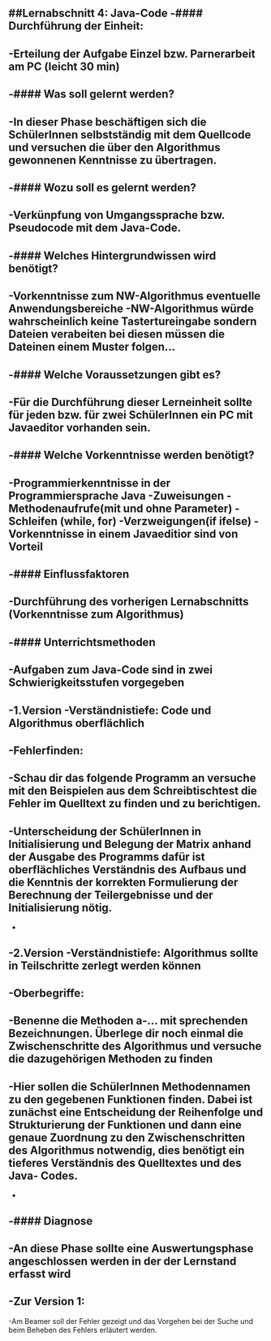 ##Lernabschnitt 4: Java-Code
-#### Durchführung der Einheit:
-
-Erteilung der Aufgabe Einzel bzw. Parnerarbeit am PC (leicht 30 min)
-
-#### Was soll gelernt werden?
-
-In dieser Phase beschäftigen sich die SchülerInnen selbstständig mit dem Quellcode und versuchen die über den Algorithmus gewonnenen Kenntnisse zu übertragen.
-
-#### Wozu soll es gelernt werden?
-
-Verkünpfung von Umgangssprache bzw. Pseudocode mit dem Java-Code.
-
-#### Welches Hintergrundwissen wird benötigt?
-
-Vorkenntnisse zum NW-Algorithmus eventuelle Anwendungsbereiche
-NW-Algorithmus würde wahrscheinlich keine Tastertureingabe sondern Dateien verabeiten bei diesen müssen die Dateinen einem Muster folgen...
-
-#### Welche Voraussetzungen gibt es?
-
-Für die Durchführung dieser Lerneinheit sollte für jeden bzw. für zwei SchülerInnen ein PC mit Javaeditor vorhanden sein.  
-
-#### Welche Vorkenntnisse werden benötigt?
-
-Programmierkenntnisse in der Programmiersprache Java 
-Zuweisungen
-Methodenaufrufe(mit und ohne Parameter)
-Schleifen (while, for)
-Verzweigungen(if ifelse)
-Vorkenntnisse in einem Javaeditior sind von Vorteil 
-
-#### Einflussfaktoren
-
-Durchführung des vorherigen Lernabschnitts (Vorkenntnisse zum Algorithmus)
-
-#### Unterrichtsmethoden
-
-Aufgaben zum Java-Code sind in zwei Schwierigkeitsstufen vorgegeben 
-
-1.Version
-Verständnistiefe: Code und Algorithmus oberflächlich
-
-Fehlerfinden:
-
-Schau dir das folgende Programm an versuche mit den Beispielen aus dem Schreibtischtest die Fehler im Quelltext zu finden und zu berichtigen.
-
-Unterscheidung der SchülerInnen in Initialisierung und Belegung der Matrix anhand der Ausgabe des Programms dafür ist oberflächliches Verständnis des Aufbaus und die Kenntnis der korrekten Formulierung der Berechnung der Teilergebnisse und der Initialisierung nötig.
-
-
-2.Version
-Verständnistiefe: Algorithmus sollte in Teilschritte zerlegt werden können
-
-Oberbegriffe:
-
-Benenne die Methoden a-...  mit sprechenden Bezeichnungen. Überlege dir noch einmal die Zwischenschritte des Algorithmus und versuche die dazugehörigen Methoden zu finden
-
-Hier sollen die SchülerInnen Methodennamen zu den gegebenen Funktionen finden. Dabei ist zunächst eine Entscheidung der Reihenfolge und Strukturierung der Funktionen und dann eine genaue Zuordnung zu den Zwischenschritten des Algorithmus notwendig, dies benötigt ein tieferes Verständnis des Quelltextes und des Java- Codes.
-
-
-#### Diagnose 
-
-An diese Phase sollte eine Auswertungsphase angeschlossen werden in der der Lernstand erfasst wird
-
-Zur Version 1:
-
-Am Beamer soll der Fehler gezeigt und das Vorgehen bei der Suche und beim Beheben des Fehlers erläutert werden.
